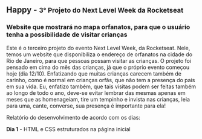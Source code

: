 ## Happy - <small>3° Projeto do Next Level Week da Rocketseat</small>
### Website que mostrará no mapa orfanatos, para que o usuário tenha a possibilidade de visitar crianças

Este é o terceiro projeto do evento Next Level Week, da Rocketseat. Nele, temos um website que disponibiliza o endereço de orfanatos na cidade do Rio de Janeiro, para que pessoas possam visitar as crianças.
O projeto foi pensado em cima do mês das crianças, já que o próprio evento começou hoje (dia 12/10). Enfatizando que muitas crianças carecem também de carinho, como é normal em crianças orfãs, que não tem a presença do pais em sua vida.
Eu, enfatizo também, que tais visitas podem ser feitas também ao longo de todo o ano, deve-se evitar lembrar das mesmas apenas em meses que as homenageiam, tire um tempinho e invista nas crianças, leia para uma, cante, converse, sua presença é importante para ela!

Relatório do desenvolvimento de acordo com os dias:

**Dia 1** - HTML e CSS estruturados na página inicial
